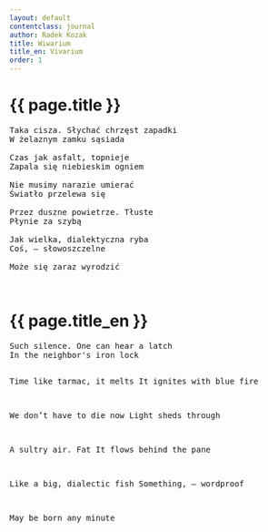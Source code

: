 ```yaml
---
layout: default
contentclass: journal
author: Radek Kozak
title: Wiwarium
title_en: Vivarium
order: 1
---
```


<h1 class="poem-title">{{ page.title }}</h1>

<pre class="poem">
Taka cisza. Słychać chrzęst zapadki
W żelaznym zamku sąsiada

Czas jak asfalt, topnieje
Zapala się niebieskim ogniem

Nie musimy narazie umierać
Światło przelewa się

Przez duszne powietrze. Tłuste
Płynie za szybą

Jak wielka, dialektyczna ryba
Coś, — słowoszczelne

Może się zaraz wyrodzić
</pre>
<br/>
<h1 id="en" class="poem-title">{{ page.title_en }}</h1>
<pre class="poem">
Such silence. One can hear a latch
In the neighbor's iron lock

Time like tarmac, it melts
It ignites with blue fire

We don’t have to die now
Light sheds through

A sultry air. Fat
It flows behind the pane

Like a big, dialectic fish
Something, — wordproof

May be born any minute
</pre>
